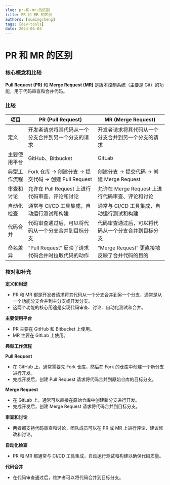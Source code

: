 ```yaml
---
slug: pr-和-mr-的区别
title: PR 和 MR 的区别
authors: [sumingcheng]
tags: [dev-tools]
date: 2024-06-03
---
```


# PR 和 MR 的区别



 

### 核心概念和比较  

**Pull Request (PR)** 和 **Merge Request (MR)** 是版本控制系统（主要是 Git）的功能，用于代码审查和合并代码。

### 比较  

| 项目 | PR (Pull Request) | MR (Merge Request) |
| --- | --- | --- |
| 定义 | 开发者请求将其代码从一个分支合并到另一个分支的请求 | 开发者请求将其代码从一个分支合并到另一个分支的请求 |
| 主要使用平台 | GitHub、Bitbucket | GitLab |
| 典型工作流程 | Fork 仓库 -> 创建分支 -> 提交代码 -> 创建 Pull Request | 创建分支 -> 提交代码 -> 创建 Merge Request |
| 审查和讨论 | 允许在 Pull Request 上进行代码审查、评论和讨论 | 允许在 Merge Request 上进行代码审查、评论和讨论 |
| 自动化检查 | 通常与 CI/CD 工具集成，自动运行测试和构建 | 通常与 CI/CD 工具集成，自动运行测试和构建 |
| 代码合并 | 代码审查通过后，可以将代码从一个分支合并到目标分支 | 代码审查通过后，可以将代码从一个分支合并到目标分支 |
| 命名差异 | “Pull Request” 反映了请求代码合并时拉取代码的动作 | “Merge Request” 更直接地反映了合并代码的目的 |

### 核对和补充  

**定义和用途**

* PR 和 MR 都是开发者请求将其代码从一个分支合并到另一个分支，通常是从一个功能分支合并到主分支或开发分支。
* 这两个功能的核心用途是实现代码审查、讨论、自动化测试和合并。

**主要使用平台**

* PR 主要在 GitHub 和 Bitbucket 上使用。
* MR 主要在 GitLab 上使用。

**典型工作流程**

**Pull Request**

* 在 GitHub 上，通常需要先 Fork 仓库，然后在 Fork 的仓库中创建一个新分支进行开发。
* 完成开发后，创建 Pull Request 请求将代码合并到原始仓库的目标分支。

**Merge Request**

* 在 GitLab 上，通常可以直接在原始仓库中创建新分支进行开发。
* 完成开发后，创建 Merge Request 请求将代码合并到目标分支。

**审查和讨论**

* 两者都支持代码审查和讨论，团队成员可以在 PR 或 MR 上进行评论、建议修改和讨论。

**自动化检查**

* PR 和 MR 都通常与 CI/CD 工具集成，自动运行测试和构建以确保代码质量。

**代码合并**

* 在代码审查通过后，维护者可以将代码合并到目标分支。